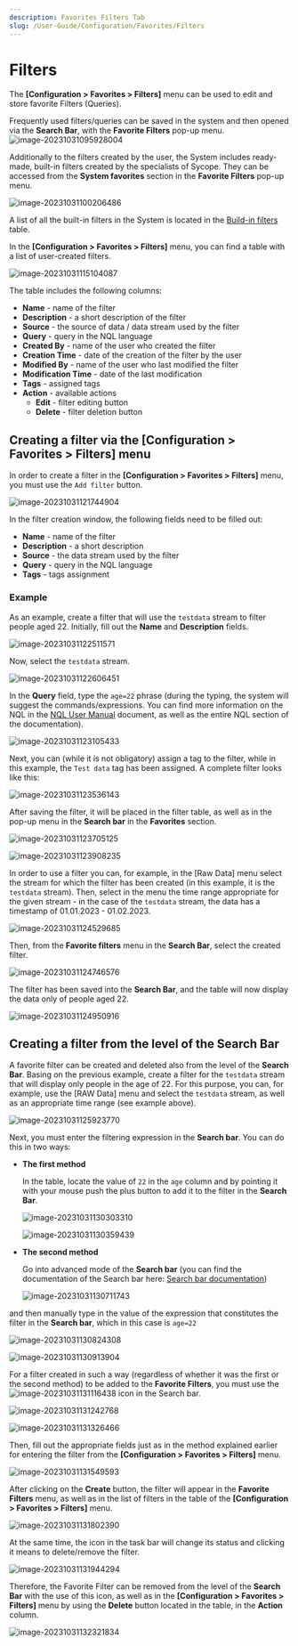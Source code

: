 ```yaml
---
description: Favorites Filters Tab
slug: /User-Guide/Configuration/Favorites/Filters
---
```


# Filters

The **[Configuration > Favorites > Filters]** menu can be used to edit and store favorite Filters (Queries).

Frequently used filters/queries can be saved in the system and then opened via the **Search Bar**, with the **Favorite Filters** pop-up menu. ![image-20231031095928004](assets_01-Filters/image-20231031095928004.png)

Additionally to the filters created by the user, the System includes ready-made, built-in filters created by the specialists of Sycope. They can be accessed from the **System favorites** section in the **Favorite Filters** pop-up menu.

![image-20231031100206486](assets_01-Filters/image-20231031100206486.png)



A list of all the built-in filters in the System is located in the [Build-in filters](/NQL/Built-in%20filters) table.

In the **[Configuration > Favorites > Filters]** menu, you can find a table with a list of user-created filters.

![image-20231031115104087](assets_01-Filters/image-20231031115104087.png)

The table includes the following columns:

- **Name** - name of the filter
- **Description** - a short description of the filter
- **Source** - the source of data / data stream used by the filter
- **Query** - query in the NQL language
- **Created By** - name of the user who created the filter
- **Creation Time** - date of the creation of the filter by the user
- **Modified By** - name of the user who last modified the filter
- **Modification Time** - date of the last modification
- **Tags** - assigned tags
- **Action** - available actions
  - **Edit** - filter editing button
  - **Delete** - filter deletion button



## Creating a filter via the **[Configuration > Favorites > Filters]** menu

In order to create a filter in the  **[Configuration > Favorites > Filters]** menu, you must use the `Add filter`  button.

![image-20231031121744904](assets_01-Filters/image-20231031121744904.png)



In the filter creation window, the following fields need to be filled out:

- **Name** - name of the filter
- **Description** - a short description
- **Source** - the data stream used by the filter
- **Query** - query in the NQL language
- **Tags** - tags assignment



### Example

As an example, create a filter that will use the `testdata` stream to filter people aged 22. Initially, fill out the **Name** and **Description** fields.

![image-20231031122511571](assets_01-Filters/image-20231031122511571.png)

Now, select the `testdata` stream.

![image-20231031122606451](assets_01-Filters/image-20231031122606451.png)

In the **Query** field, type the `age=22` phrase (during the typing, the system will suggest the commands/expressions. You can find more information on the NQL in the [NQL User Manual](/NQL/NQL%20documentation) document, as well as the entire NQL section of the documentation).

![image-20231031123105433](assets_01-Filters/image-20231031123105433.png)

Next, you can (while it is not obligatory) assign a tag to the filter, while in this example, the `Test data` tag has been assigned. A complete filter looks like this:

![image-20231031123536143](assets_01-Filters/image-20231031123536143.png)

After saving the filter, it will be placed in the filter table, as well as in the pop-up menu in the **Search bar** in the **Favorites** section.

![image-20231031123705125](assets_01-Filters/image-20231031123705125.png)

![image-20231031123908235](assets_01-Filters/image-20231031123908235.png)

In order to use a filter you can, for example, in the [Raw Data] menu select the stream for which the filter has been created (in this example, it is the `testdata` stream). Then, select in the menu the time range appropriate for the given stream - in the case of the `testdata` stream, the data has a timestamp of 01.01.2023 - 01.02.2023.

![image-20231031124529685](assets_01-Filters/image-20231031124529685.png)

Then, from the **Favorite filters** menu in the **Search Bar**, select the created filter.

![image-20231031124746576](assets_01-Filters/image-20231031124746576.png)

The filter has been saved into the **Search Bar**, and the table will now display the data only of people aged 22.

![image-20231031124950916](assets_01-Filters/image-20231031124950916.png)



## Creating a filter from the level of the Search Bar

A favorite filter can be created and deleted also from the level of the **Search Bar**. Basing on the previous example, create a filter for the `testdata` stream that will display only people in the age of 22. For this purpose, you can, for example, use the [RAW Data] menu and select the `testdata` stream, as well as an appropriate time range (see example above).

![image-20231031125923770](assets_01-Filters/image-20231031125923770.png)



Next, you must enter the filtering expression in the **Search bar**. You can do this in two ways:

- **The first method**

  In the table, locate the value of `22` in the `age` column and by pointing it with your mouse push the plus button to add it to the filter in the **Search Bar**.

  ![image-20231031130303310](assets_01-Filters/image-20231031130303310.png)

  ![image-20231031130359439](assets_01-Filters/image-20231031130359439.png)

- **The second method**

  Go into advanced mode of the **Search bar** (you can find the documentation of the Search bar here: [Search bar documentation](/NQL/Searchbar))

  ![image-20231031130711743](assets_01-Filters/image-20231031130711743.png)



and then manually type in the value of the expression that constitutes the filter in the **Search bar**, which in this case is `age=22`

![image-20231031130824308](assets_01-Filters/image-20231031130824308.png)

![image-20231031130913904](assets_01-Filters/image-20231031130913904.png)

For a filter created in such a way (regardless of whether it was the first or the second method) to be added to the **Favorite Filters**, you must use the ![image-20231031131116438](assets_01-Filters/image-20231031131116438.png) icon in the Search bar.

![image-20231031131242768](assets_01-Filters/image-20231031131242768.png)

![image-20231031131326466](assets_01-Filters/image-20231031131326466.png)

Then, fill out the appropriate fields just as in the method explained earlier for entering the filter from the **[Configuration > Favorites > Filters]** menu. 

![image-20231031131549593](assets_01-Filters/image-20231031131549593.png)

After clicking on the **Create** button, the filter will appear in the **Favorite Filters** menu, as well as in the list of filters in the table of the **[Configuration > Favorites > Filters]** menu.

![image-20231031131802390](assets_01-Filters/image-20231031131802390.png)

At the same time, the icon in the task bar will change its status and clicking it means to delete/remove the filter.

![image-20231031131944294](assets_01-Filters/image-20231031131944294.png)

Therefore, the Favorite Filter can be removed from the level of the **Search Bar** with the use of this icon, as well as in the **[Configuration > Favorites > Filters]** menu by using the **Delete** button located in the table, in the **Action** column.

![image-20231031132321834](assets_01-Filters/image-20231031132321834.png)
